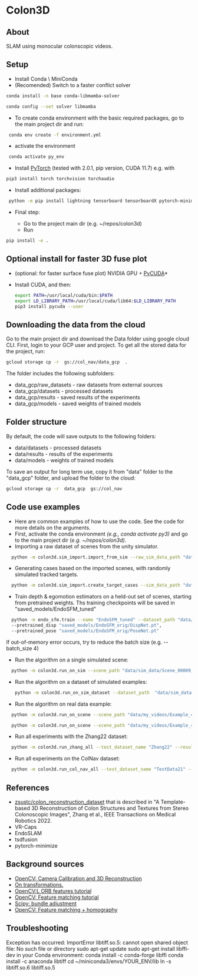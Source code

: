 # Colon3D

## About

SLAM using monocular colonscopic videos.

## Setup

* Install Conda \ MiniConda
* (Recomended)
Switch to a faster conflict solver

```bash
conda install -n base conda-libmamba-solver
```

```bash
conda config --set solver libmamba
```

* To create conda environment with the basic required packages, go to the main project dir and run:

```bash
 conda env create -f environment.yml
```

* activate the environment

```bash
 conda activate py_env
```

* Install [PyTorch](https://pytorch.org/get-started/locally/) (tested with 2.0.1, pip version, CUDA 11.7) e.g. with

```bash
pip3 install torch torchvision torchaudio
```

* Install  additional packages:

```bash
 python -m pip install lightning tensorboard tensorboardX pytorch-minimize
```

* Final step:

  * Go to the project main dir (e.g. ~/repos/colon3d)
  * Run

```bash
pip install -e .
```

## Optional install for faster 3D fuse plot

* (optional: for faster surface fuse plot) NVIDIA GPU + [PyCUDA](https://documen.tician.de/pycuda/)*
* Install CUDA, and then:

  ```bash
  export PATH=/usr/local/cuda/bin:$PATH
  export LD_LIBRARY_PATH=/usr/local/cuda/lib64:$LD_LIBRARY_PATH
  pip3 install pycuda --user
  ```

## Downloading the data from the cloud

Go to the main project dir and download the Data folder using google cloud CLI.
First, login to your GCP user and project.
To get all the stored data for the project, run:

```bash
gcloud storage cp -r  gs://col_nav/data_gcp  .
```

The folder includes the following subfolders:

* data_gcp/raw_datasets - raw datasets from external sources
* data_gcp/datasets - processed datasets
* data_gcp/results - saved results of the experiments
* data_gcp/models - saved weights of trained models

## Folder structure

By default, the code will save outputs to the following folders:

* data/datasets - processed datasets
* data/results - results of the experiments
* data/models - weights of trained models

To save an output for long term use, copy it from "data" folder to the "data_gcp" folder, and upload fhe folder to the cloud:

```bash
gcloud storage cp -r  data_gcp  gs://col_nav
```

## Code use examples

* Here are common examples of how to use the code. See the code for more details on the arguments.
* First, activate the conda environment *(e.g., conda activate py3)* and go to the main project dir (*e.g. ~/repos/colon3d)*.
* Importing a raw dataset of scenes from the unity simulator.

```bash
  python -m colon3d.sim_import.import_from_sim --raw_sim_data_path "data/raw_sim_data/SimData4" --processed_sim_data_path "data/sim_data/SimData4"
```

* Generating cases based on the imported scenes, with randomly simulated tracked targets.

```bash
  python -m colon3d.sim_import.create_target_cases --sim_data_path "data/sim_data/SimData11" --path_to_save_cases "data/sim_data/SimData11_cases" --n_cases_per_scene 5
```

* Train depth & egomotion estimators on a held-out set of scenes, starting from pretrained weights.
  Ths training checkpoints will be saved in "saved_models/EndoSFM_tuned"

```bash
  python -m endo_sfm.train --name "EndoSFM_tuned" --dataset_path "data/sim_data/ScenesForNetsTrain"
  --pretrained_disp "saved_models/EndoSFM_orig/DispNet.pt",
  --pretrained_pose "saved_models/EndoSFM_orig/PoseNet.pt"
```

If out-of-memory error occurs, try to reduce the batch size (e.g. --batch_size 4)

* Run the algorithm on a single simulated scene:

```bash
  python -m colon3d.run_on_sim --scene_path "data/sim_data/Scene_00009_short/Examples/0000" --save_path "results/sim_data/Scene_00009_short/Examples/0000/result_new"
```

* Run the algorithm on a dataset of simulated examples:

  ```bash
  python -m colon3d.run_on_sim_dataset --dataset_path  "data/sim_data/SimData8_Examples" --save_path "results/sim_data/SimData8_Examples/result_new" --depth_maps_source "none" --egomotions_source "none"
  ```
  
* Run the algorithm on real data example:

```bash
  python -m colon3d.run_on_scene --scene_path "data/my_videos/Example_4" --save_path  "results/my_videos/Example_4/result_new" --alg_fov_ratio 0.8 --n_frames_lim 0
```

```bash
  python -m colon3d.run_on_scene --scene_path "data/my_videos/Example_4_rotV2" --save_path  "results/my_videos/Example_4_rotV2/result_new" --alg_fov_ratio 0.8 --n_frames_lim 0
```

* Run all experiments with the Zhang22 dataset:

```bash
  python -m colon3d.run_zhang_all --test_dataset_name "Zhang22" --results_name "Zhang22_new" --overwrite_results 1 --overwrite_data 1 --debug_mode 0
```

* Run all experiments on the ColNav dataset:

```bash
  python -m colon3d.run_col_nav_all --test_dataset_name "TestData21" --results_name "ColNav_new" --overwrite_results 1 --overwrite_data 1 --debug_mode 0
```

## References

* [zsustc/colon_reconstruction_dataset](https://github.com/zsustc/colon_reconstruction_dataset)
  that is described in "A Template-based 3D Reconstruction of Colon Structures and Textures from Stereo Colonoscopic Images", Zhang et al., IEEE Transactions on Medical Robotics  2022.
* VR-Caps
* EndoSLAM
* tsdfusion
* pytorch-minimize

## Background sources

* [OpenCV: Camera Calibration and 3D Reconstruction](https://docs.opencv.org/3.4/d9/d0c/group__calib3d.html)
* [On transformations.](chemnitz.de/informatik/KI/edu/robotik/ws2017/trans.mat.pdf)
* [OpenCV:L ORB features tutorial](https://docs.opencv.org/3.4/d1/d89/tutorial_py_orb.html)
* [OpenCV: Feature matching tutorial](https://docs.opencv.org/4.x/dc/dc3/tutorial_py_matcher.html)
* [Scipy: bundle adjustment](https://scipy-cookbook.readthedocs.io/items/bundle_adjustment.html)
* [OpenCV: Feature matching + homography](https://docs.opencv.org/3.4/d1/de0/tutorial_py_feature_homography.html)

## Troubleshooting

Exception has occurred: ImportError
libtiff.so.5: cannot open shared object file: No such file or directory
sudo apt-get update
sudo apt-get install libffi-dev
in your Conda environment:
conda install -c conda-forge libffi
conda install -c anaconda libtiff
cd ~/miniconda3/envs/YOUR_ENV/lib
ln -s libtiff.so.6  libtiff.so.5
